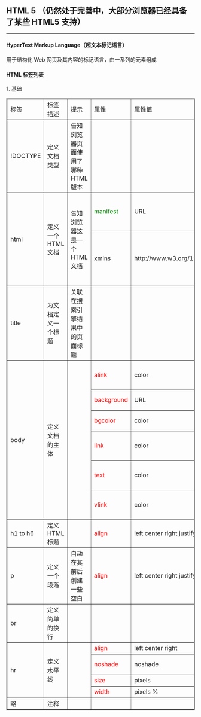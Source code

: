 ## HTML 5 （仍然处于完善中，大部分浏览器已经具备了某些 HTML5 支持）

---

#### **H**yper**T**ext **M**arkup **L**anguage（超文本标记语言）

用于结构化 Web 网页及其内容的标记语言，由一系列的元素组成

#### HTML 标签列表

<p>1. 基础</p>
<table border=2>
    <tr>
        <td>标签</td>
        <td>标签描述</td>
        <td>提示</td>
        <td>属性</td>
        <td>属性值</td>
        <td>属性名称</td>
    </tr>
    <tr>
        <td>!DOCTYPE</td>
        <td>定义文档类型</td>
        <td>告知浏览器页面使用了哪种 HTML 版本</td>
        <td></td>
        <td></td>
        <td></td>
    </tr>
    <tr>
        <td rowspan=2>html</td>
        <td rowspan=2>定义一个 HTML 文档</td>
        <td rowspan=2>告知浏览器这是一个 HTML 文档</td>
        <td><font color='green'>manifest</font></td>
        <td>URL</td>
        <td>Web 应用程序缓存，在无互联网时候进行访问</td>
    </tr>
    <tr>
        <td>xmlns</td>
        <td>http://www.w3.org/1999/xhtml</td>
        <td>规定 XML 的 namespace 属性，只有 XHTML 支持</td>
    </tr>
    <tr>
        <td>title</td>
        <td>为文档定义一个标题</td>
        <td>关联在搜索引擎结果中的页面标题</td>
        <td></td>
        <td></td>
        <td></td>
    </tr>
    <tr>
        <td rowspan=6>body</td>
        <td rowspan=6>定义文档的主体</td>
        <td rowspan=6></td>
        <td><font color='red'>alink</font></td>
        <td>color</td>
        <td>规定文档中活动链接的颜色</td>
    </tr>
    <tr>
        <td><font color='red'>background</font></td>
        <td>URL</td>
        <td>规定文档的背景图像</td>
    </tr>
    <tr>
        <td><font color='red'>bgcolor</font></td>
        <td>color</td>
        <td>规定文档的背景颜色</td>
    </tr>
    <tr>
        <td><font color='red'>link</font></td>
        <td>color</td>
        <td>规定文档中未访问链接的颜色</td>
    </tr>
    <tr>
        <td><font color='red'>text</font></td>
        <td>color</td>
        <td>规定文档中所有文本的颜色</td>
    </tr>
    <tr>
        <td><font color='red'>vlink</font></td>
        <td>color</td>
        <td>规定文档中已被访问链接的颜色</td>
    </tr>
    <tr>
        <td>h1 to h6</td>
        <td>定义 HTML 标题</td>
        <td></td>
        <td><font color='red'>align</font></td>
        <td>left center right justify</td>
        <td>规定标题中文本的排列</td>
    </tr>
    <tr>
        <td>p</td>
        <td>定义一个段落</td>
        <td>自动在其前后创建一些空白</td>
        <td><font color='red'>align</font></td>
        <td>left center right justify</td>
        <td>规定标题中文本的排列</td>
    </tr>
    <tr>
        <td>br</td>
        <td>定义简单的换行</td>
        <td></td>
        <td></td>
        <td></td>
        <td></td>
    </tr>
    <tr>
        <td rowspan="4">hr</td>
        <td rowspan="4">定义水平线</td>
        <td rowspan="4"></td>
        <td><font color="red">align</font></td>
        <td>left center right</td>
        <td>对齐方式</td>
    </tr>
    <tr>
        <td><font color="red">noshade</font></td>
        <td>noshade</td>
        <td>颜色呈现为纯色</td>
    </tr>
    <tr>
        <td><font color="red">size</font></td>
        <td>pixels</td>
        <td>高度</td>
    </tr>
    <tr>
        <td><font color="red">width</font></td>
        <td>pixels %</td>
        <td>宽度</td>
    </tr>
    <tr>
        <td>略</td>
        <td>注释</td>
        <td></td>
        <td></td>
        <td></td>
        <td></td>
    </tr>
</table>






